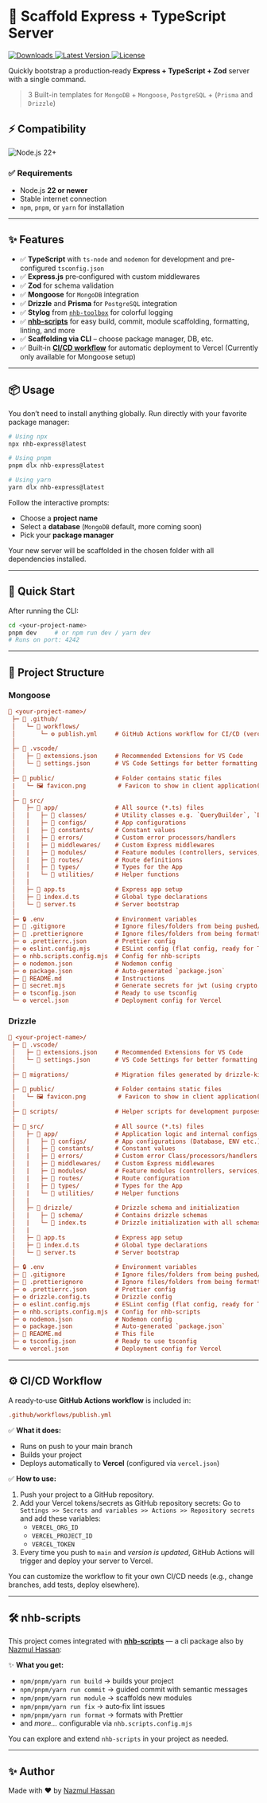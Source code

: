 # 🚀 Scaffold Express + TypeScript Server

<p>
  <a href="https://www.npmjs.com/package/nhb-express" aria-label="Downloads">
    <img src="https://img.shields.io/npm/dm/nhb-express.svg?label=DOWNLOADS&style=flat&color=red&logo=npm" alt="Downloads" />
  </a>
  <a href="https://www.npmjs.com/package/nhb-express" aria-label="Version">
    <img src="https://img.shields.io/npm/v/nhb-express.svg?label=nhb-express&style=flat&color=teal&logo=npm" alt="Latest Version" />
  </a>
  <a href="https://www.npmjs.com/package/nhb-express" aria-label="License">
    <img src="https://img.shields.io/npm/l/nhb-express.svg?label=LICENSE&style=flat&color=orange&logo=open-source-initiative" alt="License" />
  </a>
</p>

Quickly bootstrap a production‑ready **Express + TypeScript + Zod** server with a single command.

> 3 Built-in templates for `MongoDB` + `Mongoose`, `PostgreSQL` + (`Prisma` and `Drizzle`)

## ⚡ Compatibility

<img src="https://img.shields.io/badge/Node.js-Version%2022+-teal?style=flat&logo=node.js&logoColor=green" alt="Node.js 22+" />

### ✅ Requirements

- Node.js **22 or newer**
- Stable internet connection
- `npm`, `pnpm`, or `yarn` for installation

---

## ✨ Features

- ✅ **TypeScript** with `ts-node` and `nodemon` for development and pre-configured `tsconfig.json`
- ✅ **Express.js** pre‑configured with custom middlewares
- ✅ **Zod** for schema validation
- ✅ **Mongoose** for `MongoDB` integration
- ✅ **Drizzle** and **Prisma** for `PostgreSQL` integration
- ✅ **Stylog** from [`nhb-toolbox`](https://toolbox.nazmul-nhb.dev/docs/utilities/misc/stylog) for colorful logging
- ✅ **[nhb-scripts](https://www.npmjs.com/package/nhb-scripts)** for easy build, commit, module scaffolding, formatting, linting, and more
- ✅ **Scaffolding via CLI** – choose package manager, DB, etc.
- ✅ Built‑in [**CI/CD workflow**](#️-cicd-workflow) for automatic deployment to Vercel (Currently only available for Mongoose setup)

---

## 📦 Usage

You don’t need to install anything globally. Run directly with your favorite package manager:

```bash
# Using npx
npx nhb-express@latest

# Using pnpm
pnpm dlx nhb-express@latest

# Using yarn
yarn dlx nhb-express@latest
```

Follow the interactive prompts:

- Choose a **project name**
- Select a **database** (`MongoDB` default, more coming soon)
- Pick your **package manager**

Your new server will be scaffolded in the chosen folder with all dependencies installed.

---

## 🚀 Quick Start

After running the CLI:

```bash
cd <your-project-name>
pnpm dev     # or npm run dev / yarn dev
# Runs on port: 4242
```

---

## 📁 Project Structure

### Mongoose

```ini
📁 <your-project-name>/
 ├─ 📁 .github/
 │   └─ 📁 workflows/
 │       └─ ⚙️ publish.yml     # GitHub Actions workflow for CI/CD (vercel deployment) 
 │
 ├─ 📁 .vscode/
 │   ├─ 📄 extensions.json     # Recommended Extensions for VS Code
 │   └─ 📄 settings.json       # VS Code Settings for better formatting
 │
 ├─ 📁 public/                 # Folder contains static files
 |   └─ 🖼️ favicon.png         # Favicon to show in client application(s) if supported, e.g. Browsers
 │
 ├─ 📁 src/
 │   ├─ 📁 app/                # All source (*.ts) files
 │   |   ├─ 📁 classes/        # Utility classes e.g. `QueryBuilder`, `ErrorWihStatus`
 │   |   ├─ 📁 configs/        # App configurations
 │   |   ├─ 📁 constants/      # Constant values
 │   |   ├─ 📁 errors/         # Custom error processors/handlers
 │   |   ├─ 📁 middlewares/    # Custom Express middlewares
 │   |   ├─ 📁 modules/        # Feature modules (controllers, services, etc.)
 │   |   ├─ 📁 routes/         # Route definitions
 │   |   ├─ 📁 types/          # Types for the App
 │   |   └─ 📁 utilities/      # Helper functions
 │   |
 │   ├─ 📄 app.ts              # Express app setup
 │   ├─ 📄 index.d.ts          # Global type declarations
 │   └─ 📄 server.ts           # Server bootstrap
 │
 ├─ 🔒 .env                    # Environment variables
 ├─ 🚫 .gitignore              # Ignore files/folders from being pushed/committed
 ├─ 🚫 .prettierignore         # Ignore files/folders from being formatted with prettier
 ├─ ⚙️ .prettierrc.json        # Prettier config
 ├─ ⚙️ eslint.config.mjs       # ESLint config (flat config, ready for TS)
 ├─ ⚙️ nhb.scripts.config.mjs  # Config for nhb-scripts
 ├─ ⚙️ nodemon.json            # Nodemon config
 ├─ ⚙️ package.json            # Auto-generated `package.json`
 ├─ 📃 README.md               # Instructions
 ├─ 📄 secret.mjs              # Generate secrets for jwt (using crypto module, just run in cli: node pnpm/npm/yarn run secret)
 ├─ ⚙️ tsconfig.json           # Ready to use tsconfig
 └─ ⚙️ vercel.json             # Deployment config for Vercel
```

### Drizzle

```ini
📁 <your-project-name>/
 ├─ 📁 .vscode/
 │   ├─ 📄 extensions.json     # Recommended Extensions for VS Code
 │   └─ 📄 settings.json       # VS Code Settings for better formatting
 │
 ├─ 📁 migrations/             # Migration files generated by drizzle-kit 
 │
 ├─ 📁 public/                 # Folder contains static files
 |   └─ 🖼️ favicon.png         # Favicon to show in client application(s) if supported, e.g. Browsers
 │
 ├─ 📁 scripts/                # Helper scripts for development purposes
 │
 ├─ 📁 src/                    # All source (*.ts) files
 │   ├─ 📁 app/                # Application logic and internal configs
 │   |   ├─ 📁 configs/        # App configurations (Database, ENV etc.)
 │   |   ├─ 📁 constants/      # Constant values
 │   |   ├─ 📁 errors/         # Custom error Class/processors/handlers
 │   |   ├─ 📁 middlewares/    # Custom Express middlewares
 │   |   ├─ 📁 modules/        # Feature modules (controllers, services, etc.)
 │   |   ├─ 📁 routes/         # Route configuration
 │   |   ├─ 📁 types/          # Types for the App
 │   |   └─ 📁 utilities/      # Helper functions
 │   |
 │   ├─ 📁 drizzle/            # Drizzle schema and initialization
 │   |   ├─ 📁 schema/         # Contains drizzle schemas
 │   |   └─ 📄 index.ts        # Drizzle initialization with all schemas
 │   |
 │   ├─ 📄 app.ts              # Express app setup
 │   ├─ 📄 index.d.ts          # Global type declarations
 │   └─ 📄 server.ts           # Server bootstrap
 │
 ├─ 🔒 .env                    # Environment variables
 ├─ 🚫 .gitignore              # Ignore files/folders from being pushed/committed
 ├─ 🚫 .prettierignore         # Ignore files/folders from being formatted with prettier
 ├─ ⚙️ .prettierrc.json        # Prettier config
 ├─ ⚙️ drizzle.config.ts       # Drizzle config
 ├─ ⚙️ eslint.config.mjs       # ESLint config (flat config, ready for TS)
 ├─ ⚙️ nhb.scripts.config.mjs  # Config for nhb-scripts
 ├─ ⚙️ nodemon.json            # Nodemon config
 ├─ ⚙️ package.json            # Auto-generated `package.json`
 ├─ 📃 README.md               # This file
 ├─ ⚙️ tsconfig.json           # Ready to use tsconfig
 └─ ⚙️ vercel.json             # Deployment config for Vercel
```

---

## ⚙️ CI/CD Workflow

A ready‑to‑use **GitHub Actions workflow** is included in:

```ini
.github/workflows/publish.yml
```

✅ **What it does:**

- Runs on push to your main branch
- Builds your project
- Deploys automatically to **Vercel** (configured via `vercel.json`)

✅ **How to use:**

1. Push your project to a GitHub repository.
2. Add your Vercel tokens/secrets as GitHub repository secrets:
    Go to `Settings >> Secrets and variables >> Actions >> Repository secrets` and add these variables:
    - `VERCEL_ORG_ID`
    - `VERCEL_PROJECT_ID`
    - `VERCEL_TOKEN`
3. Every time you push to `main` and _version is updated_, GitHub Actions will trigger and deploy your server to Vercel.

You can customize the workflow to fit your own CI/CD needs (e.g., change branches, add tests, deploy elsewhere).

---

## 🛠️ nhb-scripts

This project comes integrated with **[nhb-scripts](https://www.npmjs.com/package/nhb-scripts)** — a cli package also by [Nazmul Hassan](https://github.com/nazmul-nhb):

✨ **What you get:**

- `npm/pnpm/yarn run build` → builds your project
- `npm/pnpm/yarn run commit` → guided commit with semantic messages
- `npm/pnpm/yarn run module` → scaffolds new modules
- `npm/pnpm/yarn run fix` → auto‑fix lint issues
- `npm/pnpm/yarn run format` → formats with Prettier
- and _more…_ configurable via `nhb.scripts.config.mjs`

You can explore and extend `nhb-scripts` in your project as needed.

---

## ✨ Author

Made with ❤️ by [Nazmul Hassan](https://github.com/nazmul-nhb)
